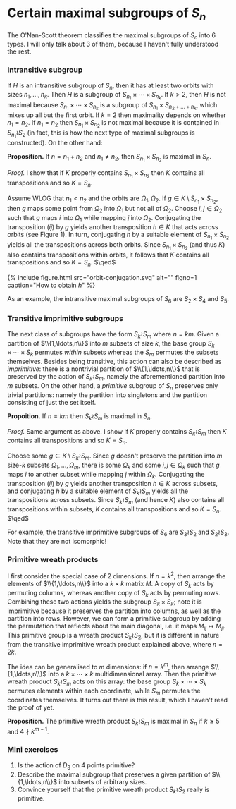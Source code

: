 # Certain maximal subgroups of $S_n$


The O'Nan-Scott theorem classifies the maximal subgroups of $S_n$ into
6 types. I will only talk about 3 of them, because I haven't fully
understood the rest.

### Intransitive subgroup

If $H$ is an intransitive subgroup of $S_n$, then it has at least two
orbits with sizes $n_1,\ldots,n_k$. Then $H$ is a subgroup of
$S_{n_1}\times\cdots\times S_{n_k}$. If $k>2$, then $H$ is not maximal
because $S_{n_1}\times\cdots\times S_{n_k}$ is a subgroup of
$S_{n_1}\times S_{n_2+\ldots+n_k}$, which mixes up all but the first
orbit. If $k=2$ then maximality depends on whether $n_1=n_2$. If
$n_1=n_2$ then $S_{n_1}\times S_{n_2}$ is not maximal because it is
contained in $S_{n_1}\wr S_2$ (in fact, this is how the next type of
maximal subgroups is constructed). On the other hand:

**Proposition.** If $n=n_1+n_2$ and $n_1\neq n_2$, then $S_{n_1}\times
  S_{n_2}$ is maximal in $S_n$.

*Proof.* I show that if $K$ properly contains $S_{n_1}\times S_{n_2}$
 then $K$ contains all transpositions and so $K=S_n$.

Assume WLOG that $n_1<n_2$ and the orbits are $\Omega_1,\Omega_2$. If
$g\in K\setminus S_{n_1}\times S_{n_2}$, then $g$ maps some point from
$\Omega_2$ into $\Omega_1$ but not all of $\Omega_2$. Choose
$i,j\in\Omega_2$ such that $g$ maps $i$ into $\Omega_1$ while mapping
$j$ into $\Omega_2$. Conjugating the transposition $(ij)$ by $g$
yields another transposition $h\in K$ that acts across orbits (see
Figure 1). In turn, conjugating $h$ by a suitable element of
$S_{n_1}\times S_{n_2}$ yields all the transpositions across both
orbits. Since $S_{n_1}\times S_{n_2}$ (and thus $K$) also contains
transpositions within orbits, it follows that $K$ contains all
transpositions and so $K=S_n$. $\qed$

{% include figure.html src="orbit-conjugation.svg"
alt=""
figno=1
caption="How to obtain $h$" %}

As an example, the intransitive maximal subgroups of $S_6$ are
$S_2\times S_4$ and $S_5$.

### Transitive imprimitive subgroups

The next class of subgroups have the form $S_k\wr S_m$ where
$n=km$. Given a partition of $\\{1,\ldots,n\\}$ into $m$ subsets of size
$k$, the base group $S_k\times\cdots\times S_k$ permutes
*within* subsets whereas the $S_m$ permutes the subsets
themselves. Besides being transitive, this action can also be
described as *imprimitive*: there is a nontrivial partition of
$\\{1,\ldots,n\\}$ that is preserved by the action of $S_k\wr S_m$,
namely the aforementioned partition into $m$ subsets. On the other
hand, a *primitive* subgroup of $S_n$ preserves only trivial
partitions: namely the partition into singletons and the partition
consisting of just the set itself.

**Propoition.** If $n=km$ then $S_k\wr S_m$ is maximal in $S_n$.

*Proof.* Same argument as above. I show if $K$ properly contains
 $S_k\wr S_m$ then $K$ contains all transpositions and so $K=S_n$.

Choose some $g\in K\setminus S_k\wr S_m$. Since $g$ doesn't preserve
the partition into $m$ size-$k$ subsets $\Omega_1,\ldots,\Omega_m$,
there is some $\Omega_k$ and some $i,j\in\Omega_k$ such that $g$ maps
$i$ to another subset while mapping $j$ within $\Omega_k$. Conjugating
the transposition $(ij)$ by $g$ yields another transposition $h\in K$
across subsets, and conjugating $h$ by a suitable element of $S_k\wr
S_m$ yields all the transpositions across subsets. Since $S_k\wr S_m$
(and hence $K$) also contains all transpositions within subsets, $K$
contains all transpositions and so $K=S_n$. $\qed$

For example, the transitive imprimitive subgroups of $S_6$ are $S_3\wr
S_2$ and $S_2\wr S_3$. Note that they are not isomorphic!

### Primitive wreath products

I first consider the special case of 2 dimensions. If $n=k^2$, then
arrange the elements of $\\{1,\ldots,n\\}$ into a $k\times k$ matrix
$M$. A copy of $S_k$ acts by permuting columns, whereas another copy
of $S_k$ acts by permuting rows. Combining these two actions yields
the subgroup $S_k\times S_k$; note it is imprimitive because it
preserves the partition into columns, as well as the partition into
rows. However, we can form a primitive subgroup by adding the
permutation that reflects about the main diagonal, i.e. it maps
$M_{ij}\mapsto M_{ji}$. This primitive group is a wreath product
$S_k\wr S_2$, but it is different in nature from the transitive
imprimitive wreath product explained above, where $n=2k$.

The idea can be generalised to $m$ dimensions: if $n=k^m$, then
arrange $\\{1,\ldots,n\\}$ into a $k\times\cdots\times k$
multidimensional array. Then the primitive wreath product $S_k\wr S_m$
acts on this array: the base group $S_k\times\cdots\times S_k$
permutes elements within each coordinate, while $S_m$ permutes the
coordinates themselves. It turns out there is this result, which I
haven't read the proof of yet.

**Proposition.** The primitive wreath product $S_k\wr S_m$ is maximal
  in $S_n$ if $k\ge 5$ and $4\nmid k^{m-1}$.

### Mini exercises

1. Is the action of $D_8$ on 4 points primitive?
2. Describe the maximal subgroup that preserves a given partition of
$\\{1,\ldots,n\\}$ into subsets of arbitrary sizes.
3. Convince yourself that the primitive wreath product $S_k\wr S_2$
really is primitive.